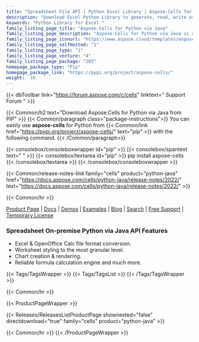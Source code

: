 ```yaml
---
title: "Spreadsheet File API | Python Excel Library | Aspose.Cells for Python via Java"
description: "Download Excel Python Library to generate, read, write or manipulate spreadsheets as well as export Excel files to multiple formats from within Python applications. "
keywords: "Python Library for Excel "
family_listing_page_title: "Aspose.Cells for Python via Java"
family_listing_page_description: "Aspose.Cells for Python via Java is a fast and reliable API for spreadsheet processing tasks. Developers can create simple or complex spreadsheets, manipulate as well as extract information from excel files. API reads multiple excel formats and can render worksheets to XPS, PDF, MHTML, HTML, Plain Text, images and more."
family_listing_page_iconurl: "https://www.aspose.cloud/templates/aspose/App_Themes/V3/images/cells/272x272/aspose_cells-for-python-via-java.png"
family_listing_page_selfHosted: "1"
family_listing_page_type: "1"
family_listing_page_venture: "4"
family_listing_page_package: "203"
homepage_package_type: "Pip"
homepage_package_link: "https://pypi.org/project/aspose-cells/"
weight:  10
---
```


{{< dbToolbar link="https://forum.aspose.com/c/cells" linktext=" Support Forum " >}}

{{< Common/h2 text="Download Aspose.Cells for Python via Java from PIP"  >}}
{{< Common/paragraph class="package-instructions">}}
You can easily use  <b>aspose-cells</b> for Python from  {{< Common/link href="https://pypi.org/project/aspose-cells/" text="pip"  >}} with the following command.
{{< /Common/paragraph>}}

{{< consolebox/consoleboxwrapper id="pip" >}}
   {{< consolebox/spantext text=" " >}}
   {{< consolebox/textarea id="pip" >}} pip install aspose-cells {{< /consolebox/textarea >}}
{{< /consolebox/consoleboxwrapper >}}

{{< Common/release-notes-link family="cells" product="python-java" href="https://docs.aspose.com/cells/python-java/release-notes/2022/" text="https://docs.aspose.com/cells/python-java/release-notes/2022/"  >}}

{{< Common/hr >}}

[Product Page](https://products.aspose.com/cells/python-java) | [Docs](https://docs.aspose.com/cells/pythonjava/) | [Demos](https://products.aspose.app/cells/family) | [Examples](https://github.com/aspose-cells/Aspose.Cells-for-Java) | [Blog](https://blog.aspose.com/categories/aspose.cells-product-family/) | [Search](https://search.aspose.com/) | [Free Support](https://forum.aspose.com/c/cells/9) | [Temporary License](https://purchase.aspose.com/temporary-license)

### Spreadsheet On-premise Python via Java API Features

- Excel & OpenOffice Calc file format conversion.
- Worksheet styling to the most granular level.
- Chart creation & rendering.
- Reliable formula calculation engine and much more.

{{< Tags/TagsWrapper >}}
 {{< Tags/TagsList >}}
{{< /Tags/TagsWrapper >}}

{{< Common/hr >}}

{{< ProductPageWrapper >}}
<!-- ReleasesListProductPage-->
   {{< Releases/ReleasesListProductPage shownested="false"  directdownload="true" family="cells" product="python-java" >}}
<!-- /ReleasesListProductPage-->
{{< Common/hr >}}
{{< /ProductPageWrapper >}}
